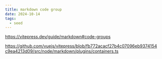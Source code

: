 ```yaml
---
title: markdown code group
date: 2024-10-14
tags:
  - seed
---
```


https://vitepress.dev/guide/markdown#code-groups

https://github.com/vuejs/vitepress/blob/fb772acacf27b4c07096eb9374154c9ea4213d09/src/node/markdown/plugins/containers.ts